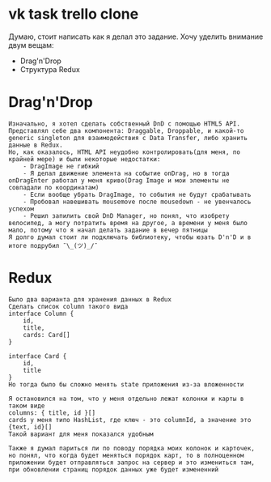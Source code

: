# vk task trello clone
Думаю, стоит написать как я делал это задание. Хочу уделить внимание двум вещам:

  - Drag'n'Drop
  - Структура Redux

# Drag'n'Drop
    Изначально, я хотел сделать собственный DnD с помощью HTML5 API. Представлял себе два компонента: Draggable, Droppable, и какой-то generic singleton для взаимодействия с Data Transfer, либо хранить данные в Redux.
    Но, как оказалось, HTML API неудобно контролировать(для меня, по крайней мере) и были некоторые недостатки:
        - DragImage не гибкий
        - Я делал движение элемента на событие onDrag, но в тогда onDragEnter работал у меня криво(Drag Image и мои элементы не совпадали по координатам)
        - Если вообще убрать DragImage, то события не будут срабатывать
        - Пробовал навешивать mousemove после mousedown - не увенчалось успехом
        - Решил запилить свой DnD Manager, но понял, что изобрету велосипед, а могу потратить время на другое, а времени у меня было мало, потому что я начал делать задание в вечер пятницы
    Я долго думал стоит ли подключать библиотеку, чтобы юзать D'n'D и в итоге подрубил ¯\_(ツ)_/¯
    
# Redux
    Было два варианта для хранения данных в Redux
    Сделать список column такого вида
    interface Column {
        id,
        title,
        cards: Card[]
    }
    
    interface Card {
        id,
        title
    }
    Но тогда было бы сложно менять state приложения из-за вложенности
    
    Я остановился на том, что у меня отдельно лежат колонки и карты в таком виде
    columns: { title, id }[]
    cards у меня типо HashList, где ключ - это columnId, а значение это {text, id}[]
    Такой вариант для меня показался удобным
    
    Также я думал париться ли по поводу порядка моих колонок и карточек, но понял, что когда будет меняться порядок карт, то в полноценном приложении будет отправляться запрос на сервер и это измениться там, при обновлении страниц порядок данных уже будет измененний
    
    
